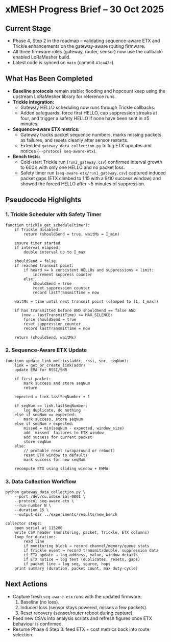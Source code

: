 # xMESH Progress Brief – 30 Oct 2025

## Current Stage
- Phase 4, Step 2 in the roadmap – validating sequence-aware ETX and Trickle enhancements on the gateway-aware routing firmware.
- All three firmware roles (gateway, router, sensor) now use the callback-enabled LoRaMesher build.
- Latest code is synced on `main` (commit `41ca42c`).

## What Has Been Completed
- **Baseline protocols** remain stable: flooding and hopcount keep using the upstream LoRaMesher library for reference runs.
- **Trickle integration:**
  - Gateway HELLO scheduling now runs through Trickle callbacks.
  - Added safeguards: force first HELLO, cap suppression streaks at four, and trigger a safety HELLO if none have been sent in ≤5 minutes.
- **Sequence-aware ETX metrics:**
  - Gateway tracks packet sequence numbers, marks missing packets as failures, and resets cleanly after sensor restarts.
  - Extended `gateway_data_collection.py` to log ETX updates and notices (`--protocol seq-aware-etx`).
- **Bench tests:**
  - Cold-start Trickle run (`run2_gateway.csv`) confirmed interval growth to 600 s with only one HELLO and no packet loss.
  - Safety timer run (`seq-aware-etx/run1_gateway.csv`) captured induced packet gaps (ETX climbed to 1.15 with a 9/10 success window) and showed the forced HELLO after ~5 minutes of suppression.

## Pseudocode Highlights

### 1. Trickle Scheduler with Safety Timer
```
function trickle_get_schedule(timer):
    if Trickle disabled:
        return (shouldSend = true, waitMs = I_min)

    ensure timer started
    if interval elapsed:
        double interval up to I_max

    shouldSend = false
    if reached transmit point:
        if heard >= k consistent HELLOs and suppressions < limit:
            increment suppress counter
        else:
            shouldSend = true
            reset suppression counter
            record lastTransmitTime = now

    waitMs = time until next transmit point (clamped to [1, I_max])

    if has transmitted before AND shouldSend == false AND
       (now - lastTransmitTime) >= MAX_SILENCE:
        force shouldSend = true
        reset suppression counter
        record lastTransmitTime = now

    return (shouldSend, waitMs)
```

### 2. Sequence-Aware ETX Update
```
function update_link_metrics(addr, rssi, snr, seqNum):
    link = get_or_create_link(addr)
    update EMA for RSSI/SNR

    if first packet:
        mark success and store seqNum
        return

    expected = link.lastSeqNumber + 1

    if seqNum == link.lastSeqNumber:
        log duplicate, do nothing
    else if seqNum == expected:
        mark success, store seqNum
    else if seqNum > expected:
        missed = min(seqNum - expected, window_size)
        add `missed` failures to ETX window
        add success for current packet
        store seqNum
    else:
        // probable reset (wraparound or reboot)
        reset ETX window to defaults
        mark success for new seqNum

    recompute ETX using sliding window + EWMA
```

### 3. Data Collection Workflow
```
python gateway_data_collection.py \
    --port /dev/cu.usbserial-0001 \
    --protocol seq-aware-etx \
    --run-number N \
    --duration 15 \
    --output-dir ../experiments/results/new_bench

collector steps:
    open serial at 115200
    write CSV header (monitoring, packet, Trickle, ETX columns)
    loop for duration:
        read line
        if monitoring block → record channel/memory/queue stats
        if Trickle event → record transmit/double, suppression data
        if ETX update → log address, value, window details
        if ETX notice → log text (duplicates, resets, gaps)
        if packet line → log seq, source, hops
    print summary (duration, packet count, max duty-cycle)
```

## Next Actions
- Capture fresh `seq-aware-etx` runs with the updated firmware:
  1. Baseline (no loss).
  2. Induced loss (sensor stays powered, misses a few packets).
  3. Reset recovery (sensor/router reboot during capture).
- Feed new CSVs into analysis scripts and refresh figures once ETX behaviour is confirmed.
- Resume Phase 4 Step 3: feed ETX + cost metrics back into route selection.
